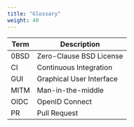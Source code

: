 ```yaml
---
title: "Glossary"
weight: 40
---
```


| Term | Description              |
|------|--------------------------|
| 0BSD | Zero-Clause BSD License  |
| CI   | Continuous Integration   |
| GUI  | Graphical User Interface |
| MITM | Man-in-the-middle        |
| OIDC | OpenID Connect           |
| PR   | Pull Request             |
